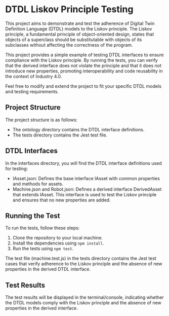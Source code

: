 # DTDL Liskov Principle Testing

This project aims to demonstrate and test the adherence of Digital Twin Definition Language (DTDL) models to the Liskov principle. The Liskov principle, a fundamental principle of object-oriented design, states that objects of a superclass should be substitutable with objects of its subclasses without affecting the correctness of the program.

This project provides a simple example of testing DTDL interfaces to ensure compliance with the Liskov principle. By running the tests, you can verify that the derived interface does not violate the principle and that it does not introduce new properties, promoting interoperability and code reusability in the context of Industry 4.0.

Feel free to modify and extend the project to fit your specific DTDL models and testing requirements.

## Project Structure

The project structure is as follows:

- The ontology directory contains the DTDL interface definitions.
- The tests directory contains the Jest test file.

## DTDL Interfaces

In the interfaces directory, you will find the DTDL interface definitions used for testing:

- IAsset.json: Defines the base interface IAsset with common properties and methods for assets.
- Machine.json and Robot.json: Defines a derived interface DerivedAsset that extends IAsset. This interface is used to test the Liskov principle and ensures that no new properties are added.

## Running the Test

To run the tests, follow these steps:

1. Clone the repository to your local machine.
2. Install the dependencies using `npm install`.
3. Run the tests using `npm test`.

The test file (machine.test.js) in the tests directory contains the Jest test cases that verify adherence to the Liskov principle and the absence of new properties in the derived DTDL interface.

## Test Results

The test results will be displayed in the terminal/console, indicating whether the DTDL models comply with the Liskov principle and the absence of new properties in the derived interface.



